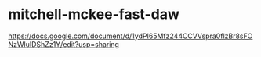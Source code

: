 # mitchell-mckee-fast-daw

https://docs.google.com/document/d/1ydPI65Mfz244CCVVspra0flzBr8sFONzWluIDShZz1Y/edit?usp=sharing